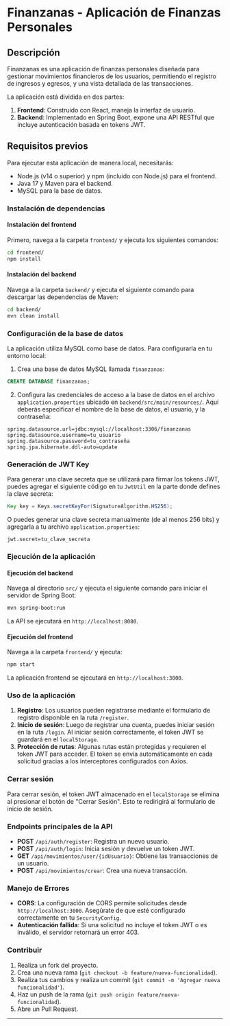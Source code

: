 # Finanzanas - Aplicación de Finanzas Personales

## Descripción

Finanzanas es una aplicación de finanzas personales diseñada para gestionar movimientos financieros de los usuarios, permitiendo el registro de ingresos y egresos, y una vista detallada de las transacciones. 

La aplicación está dividida en dos partes:
1. **Frontend**: Construido con React, maneja la interfaz de usuario.
2. **Backend**: Implementado en Spring Boot, expone una API RESTful que incluye autenticación basada en tokens JWT.

## Requisitos previos

Para ejecutar esta aplicación de manera local, necesitarás:
- Node.js (v14 o superior) y npm (incluido con Node.js) para el frontend.
- Java 17 y Maven para el backend.
- MySQL para la base de datos.

### Instalación de dependencias

#### Instalación del frontend

Primero, navega a la carpeta `frontend/` y ejecuta los siguientes comandos:

```bash
cd frontend/
npm install
```

#### Instalación del backend

Navega a la carpeta `backend/` y ejecuta el siguiente comando para descargar las dependencias de Maven:

```bash
cd backend/
mvn clean install
```

### Configuración de la base de datos

La aplicación utiliza MySQL como base de datos. Para configurarla en tu entorno local:

1. Crea una base de datos MySQL llamada `finanzanas`:

```sql
CREATE DATABASE finanzanas;
```

2. Configura las credenciales de acceso a la base de datos en el archivo `application.properties` ubicado en `backend/src/main/resources/`. Aquí deberás especificar el nombre de la base de datos, el usuario, y la contraseña:

```properties
spring.datasource.url=jdbc:mysql://localhost:3306/finanzanas
spring.datasource.username=tu_usuario
spring.datasource.password=tu_contraseña
spring.jpa.hibernate.ddl-auto=update
```

### Generación de JWT Key

Para generar una clave secreta que se utilizará para firmar los tokens JWT, puedes agregar el siguiente código en tu `JwtUtil` en la parte donde defines la clave secreta:

```java
Key key = Keys.secretKeyFor(SignatureAlgorithm.HS256); 
```

O puedes generar una clave secreta manualmente (de al menos 256 bits) y agregarla a tu archivo `application.properties`:

```properties
jwt.secret=tu_clave_secreta
```

### Ejecución de la aplicación

#### Ejecución del backend

Navega al directorio `src/` y ejecuta el siguiente comando para iniciar el servidor de Spring Boot:

```bash
mvn spring-boot:run
```

La API se ejecutará en `http://localhost:8080`.

#### Ejecución del frontend

Navega a la carpeta `frontend/` y ejecuta:

```bash
npm start
```

La aplicación frontend se ejecutará en `http://localhost:3000`.

### Uso de la aplicación

1. **Registro**: Los usuarios pueden registrarse mediante el formulario de registro disponible en la ruta `/register`.
2. **Inicio de sesión**: Luego de registrar una cuenta, puedes iniciar sesión en la ruta `/login`. Al iniciar sesión correctamente, el token JWT se guardará en el `localStorage`.
3. **Protección de rutas**: Algunas rutas están protegidas y requieren el token JWT para acceder. El token se envía automáticamente en cada solicitud gracias a los interceptores configurados con Axios.

### Cerrar sesión

Para cerrar sesión, el token JWT almacenado en el `localStorage` se elimina al presionar el botón de "Cerrar Sesión". Esto te redirigirá al formulario de inicio de sesión.

### Endpoints principales de la API

- **POST** `/api/auth/register`: Registra un nuevo usuario.
- **POST** `/api/auth/login`: Inicia sesión y devuelve un token JWT.
- **GET** `/api/movimientos/user/{idUsuario}`: Obtiene las transacciones de un usuario.
- **POST** `/api/movimientos/crear`: Crea una nueva transacción.

### Manejo de Errores

- **CORS**: La configuración de CORS permite solicitudes desde `http://localhost:3000`. Asegúrate de que esté configurado correctamente en tu `SecurityConfig`.
- **Autenticación fallida**: Si una solicitud no incluye el token JWT o es inválido, el servidor retornará un error 403.

### Contribuir

1. Realiza un fork del proyecto.
2. Crea una nueva rama (`git checkout -b feature/nueva-funcionalidad`).
3. Realiza tus cambios y realiza un commit (`git commit -m 'Agregar nueva funcionalidad'`).
4. Haz un push de la rama (`git push origin feature/nueva-funcionalidad`).
5. Abre un Pull Request.

---
